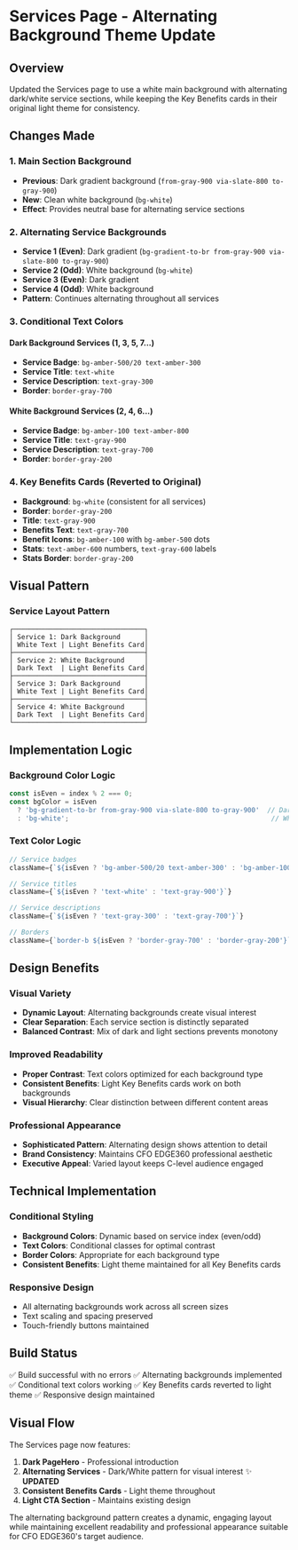 # Services Page - Alternating Background Theme Update

## Overview
Updated the Services page to use a white main background with alternating dark/white service sections, while keeping the Key Benefits cards in their original light theme for consistency.

## Changes Made

### 1. Main Section Background
- **Previous**: Dark gradient background (`from-gray-900 via-slate-800 to-gray-900`)
- **New**: Clean white background (`bg-white`)
- **Effect**: Provides neutral base for alternating service sections

### 2. Alternating Service Backgrounds
- **Service 1 (Even)**: Dark gradient (`bg-gradient-to-br from-gray-900 via-slate-800 to-gray-900`)
- **Service 2 (Odd)**: White background (`bg-white`)
- **Service 3 (Even)**: Dark gradient
- **Service 4 (Odd)**: White background
- **Pattern**: Continues alternating throughout all services

### 3. Conditional Text Colors

#### Dark Background Services (1, 3, 5, 7...)
- **Service Badge**: `bg-amber-500/20 text-amber-300`
- **Service Title**: `text-white`
- **Service Description**: `text-gray-300`
- **Border**: `border-gray-700`

#### White Background Services (2, 4, 6...)
- **Service Badge**: `bg-amber-100 text-amber-800`
- **Service Title**: `text-gray-900`
- **Service Description**: `text-gray-700`
- **Border**: `border-gray-200`

### 4. Key Benefits Cards (Reverted to Original)
- **Background**: `bg-white` (consistent for all services)
- **Border**: `border-gray-200`
- **Title**: `text-gray-900`
- **Benefits Text**: `text-gray-700`
- **Benefit Icons**: `bg-amber-100` with `bg-amber-500` dots
- **Stats**: `text-amber-600` numbers, `text-gray-600` labels
- **Stats Border**: `border-gray-200`

## Visual Pattern

### Service Layout Pattern
```
┌─────────────────────────────────┐
│ Service 1: Dark Background      │
│ White Text | Light Benefits Card│
├─────────────────────────────────┤
│ Service 2: White Background     │
│ Dark Text  | Light Benefits Card│
├─────────────────────────────────┤
│ Service 3: Dark Background      │
│ White Text | Light Benefits Card│
├─────────────────────────────────┤
│ Service 4: White Background     │
│ Dark Text  | Light Benefits Card│
└─────────────────────────────────┘
```

## Implementation Logic

### Background Color Logic
```typescript
const isEven = index % 2 === 0;
const bgColor = isEven 
  ? 'bg-gradient-to-br from-gray-900 via-slate-800 to-gray-900'  // Dark
  : 'bg-white';                                                   // White
```

### Text Color Logic
```typescript
// Service badges
className={`${isEven ? 'bg-amber-500/20 text-amber-300' : 'bg-amber-100 text-amber-800'}`}

// Service titles  
className={`${isEven ? 'text-white' : 'text-gray-900'}`}

// Service descriptions
className={`${isEven ? 'text-gray-300' : 'text-gray-700'}`}

// Borders
className={`border-b ${isEven ? 'border-gray-700' : 'border-gray-200'}`}
```

## Design Benefits

### Visual Variety
- **Dynamic Layout**: Alternating backgrounds create visual interest
- **Clear Separation**: Each service section is distinctly separated
- **Balanced Contrast**: Mix of dark and light sections prevents monotony

### Improved Readability
- **Proper Contrast**: Text colors optimized for each background type
- **Consistent Benefits**: Light Key Benefits cards work on both backgrounds
- **Visual Hierarchy**: Clear distinction between different content areas

### Professional Appearance
- **Sophisticated Pattern**: Alternating design shows attention to detail
- **Brand Consistency**: Maintains CFO EDGE360 professional aesthetic
- **Executive Appeal**: Varied layout keeps C-level audience engaged

## Technical Implementation

### Conditional Styling
- **Background Colors**: Dynamic based on service index (even/odd)
- **Text Colors**: Conditional classes for optimal contrast
- **Border Colors**: Appropriate for each background type
- **Consistent Benefits**: Light theme maintained for all Key Benefits cards

### Responsive Design
- All alternating backgrounds work across all screen sizes
- Text scaling and spacing preserved
- Touch-friendly buttons maintained

## Build Status
✅ Build successful with no errors
✅ Alternating backgrounds implemented
✅ Conditional text colors working
✅ Key Benefits cards reverted to light theme
✅ Responsive design maintained

## Visual Flow
The Services page now features:
1. **Dark PageHero** - Professional introduction
2. **Alternating Services** - Dark/White pattern for visual interest ✨ **UPDATED**
3. **Consistent Benefits Cards** - Light theme throughout
4. **Light CTA Section** - Maintains existing design

The alternating background pattern creates a dynamic, engaging layout while maintaining excellent readability and professional appearance suitable for CFO EDGE360's target audience.